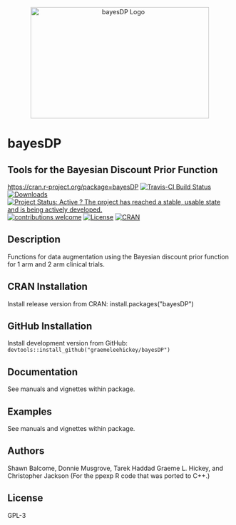 <p align="center"><img
src=https://raw.githubusercontent.com/graemeleehickey/bayesDP/master/bayesDP-logo.png
alt="bayesDP Logo" width="400" height="250"></p>

# bayesDP
## Tools for the Bayesian Discount Prior Function
<https://cran.r-project.org/package=bayesDP>
[![Travis-CI Build
Status](https://travis-ci.org/graemeleehickey/bayesDP.svg?branch=master)](https://travis-ci.org/graemeleehickey/bayesDP)
[![Downloads](http://cranlogs.r-pkg.org/badges/bayesDP?color=brightgreen)](http://www.r-pkg.org/pkg/bayesDP)
[![Project Status: Active ? The project has reached a stable, usable state and
is being actively
developed.](http://www.repostatus.org/badges/latest/active.svg)](http://www.repostatus.org/#active)
[![contributions
welcome](https://img.shields.io/badge/contributions-welcome-brightgreen.svg?style=flat)](https://github.com/graemeleehickey/bayesDP/issues)
[![License](https://img.shields.io/badge/license-GPL%20%28%3E=%203%29-brightgreen.svg?style=flat)](http://www.gnu.org/licenses/gpl-3.0.html)
[![CRAN](http://www.r-pkg.org/badges/version/bayesDP)](https://cran.r-project.org/package=bayesDP)

## Description
Functions for data augmentation using the Bayesian discount prior function for 1
arm and 2 arm clinical trials.

## CRAN Installation
Install release version from CRAN:
install.packages("bayesDP")

## GitHub Installation
Install development version from GitHub:
`devtools::install_github("graemeleehickey/bayesDP")`

## Documentation
See manuals and vignettes within package.

## Examples
See manuals and vignettes within package.

## Authors
Shawn Balcome, Donnie Musgrove, Tarek Haddad Graeme L. Hickey, and Christopher
Jackson (For the ppexp R code that was ported to C++.)

## License
GPL-3
